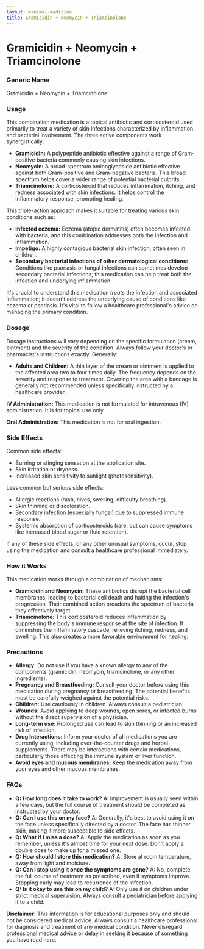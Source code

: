 ```yaml
---
layout: minimal-medicine
title: Gramicidin + Neomycin + Triamcinolone
---
```


# Gramicidin + Neomycin + Triamcinolone
### Generic Name
Gramicidin + Neomycin + Triamcinolone


### Usage

This combination medication is a topical antibiotic and corticosteroid used primarily to treat a variety of skin infections characterized by inflammation and bacterial involvement.  The three active components work synergistically:

* **Gramicidin:** A polypeptide antibiotic effective against a range of Gram-positive bacteria commonly causing skin infections.
* **Neomycin:**  A broad-spectrum aminoglycoside antibiotic effective against both Gram-positive and Gram-negative bacteria.  This broad spectrum helps cover a wider range of potential bacterial culprits.
* **Triamcinolone:** A corticosteroid that reduces inflammation, itching, and redness associated with skin infections.  It helps control the inflammatory response, promoting healing.

This triple-action approach makes it suitable for treating various skin conditions such as:

* **Infected eczema:**  Eczema (atopic dermatitis) often becomes infected with bacteria, and this combination addresses both the infection and inflammation.
* **Impetigo:** A highly contagious bacterial skin infection, often seen in children.
* **Secondary bacterial infections of other dermatological conditions:**  Conditions like psoriasis or fungal infections can sometimes develop secondary bacterial infections; this medication can help treat both the infection and underlying inflammation.


It's crucial to understand this medication *treats* the infection and associated inflammation; it doesn't address the underlying cause of conditions like eczema or psoriasis.  It's vital to follow a healthcare professional's advice on managing the primary condition.


### Dosage

Dosage instructions will vary depending on the specific formulation (cream, ointment) and the severity of the condition.  Always follow your doctor's or pharmacist's instructions exactly.  Generally:

* **Adults and Children:** A thin layer of the cream or ointment is applied to the affected area two to four times daily.  The frequency depends on the severity and response to treatment.  Covering the area with a bandage is generally not recommended unless specifically instructed by a healthcare provider.

**IV Administration:** This medication is not formulated for intravenous (IV) administration.  It is for topical use only.

**Oral Administration:**  This medication is not for oral ingestion.


### Side Effects

Common side effects:

* Burning or stinging sensation at the application site.
* Skin irritation or dryness.
* Increased skin sensitivity to sunlight (photosensitivity).


Less common but serious side effects:

* Allergic reactions (rash, hives, swelling, difficulty breathing).
* Skin thinning or discoloration.
* Secondary infection (especially fungal) due to suppressed immune response.
* Systemic absorption of corticosteroids (rare, but can cause symptoms like increased blood sugar or fluid retention).

If any of these side effects, or any other unusual symptoms, occur, stop using the medication and consult a healthcare professional immediately.


### How it Works

This medication works through a combination of mechanisms:

* **Gramicidin and Neomycin:**  These antibiotics disrupt the bacterial cell membranes, leading to bacterial cell death and halting the infection's progression.  Their combined action broadens the spectrum of bacteria they effectively target.
* **Triamcinolone:** This corticosteroid reduces inflammation by suppressing the body's immune response at the site of infection.  It diminishes the inflammatory cascade, relieving itching, redness, and swelling.  This also creates a more favorable environment for healing.


### Precautions

* **Allergy:**  Do not use if you have a known allergy to any of the components (gramicidin, neomycin, triamcinolone, or any other ingredients).
* **Pregnancy and Breastfeeding:** Consult your doctor before using this medication during pregnancy or breastfeeding.  The potential benefits must be carefully weighed against the potential risks.
* **Children:** Use cautiously in children.  Always consult a pediatrician.
* **Wounds:** Avoid applying to deep wounds, open sores, or infected burns without the direct supervision of a physician.
* **Long-term use:** Prolonged use can lead to skin thinning or an increased risk of infection.
* **Drug Interactions:** Inform your doctor of all medications you are currently using, including over-the-counter drugs and herbal supplements.  There may be interactions with certain medications, particularly those affecting the immune system or liver function.
* **Avoid eyes and mucous membranes:** Keep the medication away from your eyes and other mucous membranes.



### FAQs

* **Q: How long does it take to work?** A: Improvement is usually seen within a few days, but the full course of treatment should be completed as instructed by your doctor.
* **Q: Can I use this on my face?** A:  Generally, it's best to avoid using it on the face unless specifically directed by a doctor. The face has thinner skin, making it more susceptible to side effects.
* **Q: What if I miss a dose?** A: Apply the medication as soon as you remember, unless it's almost time for your next dose.  Don't apply a double dose to make up for a missed one.
* **Q: How should I store this medication?** A: Store at room temperature, away from light and moisture.
* **Q: Can I stop using it once the symptoms are gone?** A:  No, complete the full course of treatment as prescribed, even if symptoms improve. Stopping early may lead to recurrence of the infection.
* **Q: Is it okay to use this on my child?**  A:  Only use it on children under strict medical supervision.  Always consult a pediatrician before applying it to a child.

**Disclaimer:**  This information is for educational purposes only and should not be considered medical advice.  Always consult a healthcare professional for diagnosis and treatment of any medical condition.  Never disregard professional medical advice or delay in seeking it because of something you have read here.
